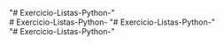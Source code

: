 "# Exercicio-Listas-Python-"  
#   E x e r c i c i o - L i s t a s - P y t h o n -  
 "# Exercicio-Listas-Python-"  
"# Exercicio-Listas-Python-"  
